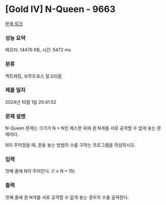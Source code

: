 # [Gold IV] N-Queen - 9663 

[문제 링크](https://www.acmicpc.net/problem/9663) 

### 성능 요약

메모리: 14476 KB, 시간: 5472 ms

### 분류

백트래킹, 브루트포스 알고리즘

### 제출 일자

2024년 10월 1일 20:41:52

### 문제 설명

<p>N-Queen 문제는 크기가 N × N인 체스판 위에 퀸 N개를 서로 공격할 수 없게 놓는 문제이다.</p>

<p>N이 주어졌을 때, 퀸을 놓는 방법의 수를 구하는 프로그램을 작성하시오.</p>

### 입력 

 <p>첫째 줄에 N이 주어진다. (1 ≤ N < 15)</p>

### 출력 

 <p>첫째 줄에 퀸 N개를 서로 공격할 수 없게 놓는 경우의 수를 출력한다.</p>


